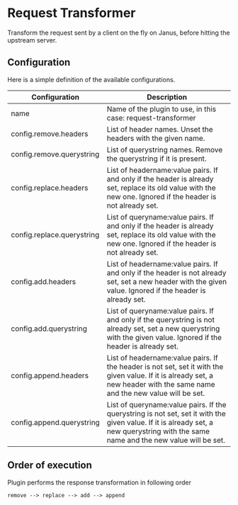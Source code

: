 # Request Transformer

Transform the request sent by a client on the fly on Janus, before hitting the upstream server.

## Configuration

Here is a simple definition of the available configurations.

| Configuration                 | Description                                                         |
|-------------------------------|---------------------------------------------------------------------|
| name                          | Name of the plugin to use, in this case: request-transformer        |
| config.remove.headers         | List of header names. Unset the headers with the given name.        |
| config.remove.querystring     | List of querystring names. Remove the querystring if it is present. |
| config.replace.headers        | List of headername:value pairs. If and only if the header is already set, replace its old value with the new one. Ignored if the header is not already set.        |
| config.replace.querystring    | List of queryname:value pairs. If and only if the header is already set, replace its old value with the new one. Ignored if the header is not already set. |
| config.add.headers            | List of headername:value pairs. If and only if the header is not already set, set a new header with the given value. Ignored if the header is already set.        |
| config.add.querystring        | List of queryname:value pairs. If and only if the querystring is not already set, set a new querystring with the given value. Ignored if the header is already set. |
| config.append.headers         | List of headername:value pairs. If the header is not set, set it with the given value. If it is already set, a new header with the same name and the new value will be set.        |
| config.append.querystring     | 	List of queryname:value pairs. If the querystring is not set, set it with the given value. If it is already set, a new querystring with the same name and the new value will be set. |

## Order of execution

Plugin performs the response transformation in following order

`remove --> replace --> add --> append`
